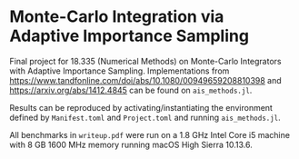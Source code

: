 # Monte-Carlo Integration via Adaptive Importance Sampling

Final project for 18.335 (Numerical Methods) on Monte-Carlo Integrators with Adaptive Importance Sampling. Implementations from https://www.tandfonline.com/doi/abs/10.1080/00949659208810398 and https://arxiv.org/abs/1412.4845 can be found on `ais_methods.jl`. 

Results can be reproduced by activating/instantiating the environment defined by `Manifest.toml` and `Project.toml` and running `ais_methods.jl`.

All benchmarks in `writeup.pdf` were run on a 1.8 GHz Intel Core i5 machine with 8 GB 1600 MHz memory running macOS High Sierra 10.13.6.
